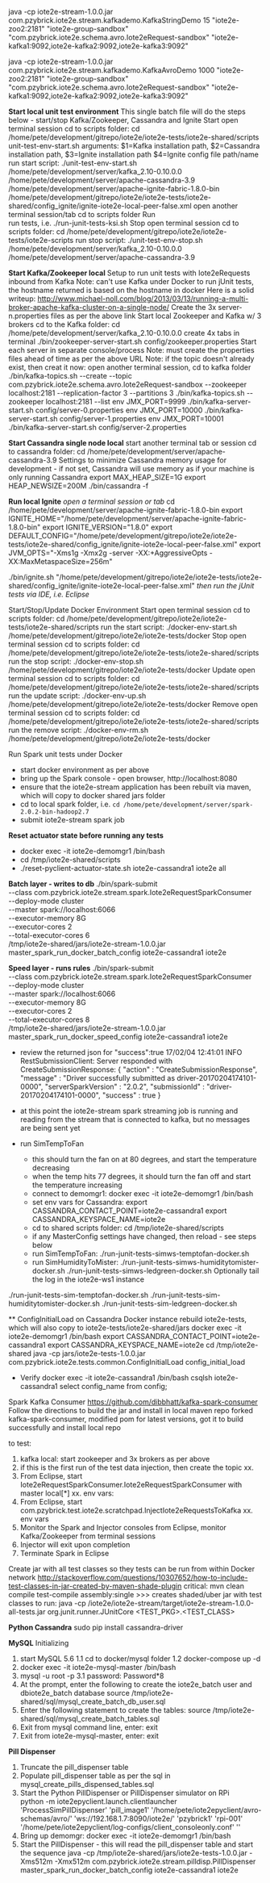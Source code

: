 
java -cp iote2e-stream-1.0.0.jar com.pzybrick.iote2e.stream.kafkademo.KafkaStringDemo 15 "iote2e-zoo2:2181" "iote2e-group-sandbox" "com.pzybrick.iote2e.schema.avro.Iote2eRequest-sandbox" "iote2e-kafka1:9092,iote2e-kafka2:9092,iote2e-kafka3:9092"

java -cp iote2e-stream-1.0.0.jar com.pzybrick.iote2e.stream.kafkademo.KafkaAvroDemo 1000 "iote2e-zoo2:2181" "iote2e-group-sandbox" "com.pzybrick.iote2e.schema.avro.Iote2eRequest-sandbox" "iote2e-kafka1:9092,iote2e-kafka2:9092,iote2e-kafka3:9092"

**Start local unit test environment**
This single batch file will do the steps below - start/stop Kafka/Zookeeper, Cassandra and Ignite
Start
	open terminal session
	cd to scripts folder: cd /home/pete/development/gitrepo/iote2e/iote2e-tests/iote2e-shared/scripts
	unit-test-env-start.sh arguments: $1=Kafka installation path, $2=Cassandra installation path, $3=Ignite installation path $4=Ignite config file path/name
	run start script: ./unit-test-env-start.sh /home/pete/development/server/kafka_2.10-0.10.0.0 /home/pete/development/server/apache-cassandra-3.9 /home/pete/development/server/apache-ignite-fabric-1.8.0-bin /home/pete/development/gitrepo/iote2e/iote2e-tests/iote2e-shared/config_ignite/ignite-iote2e-local-peer-false.xml
	open another terminal session/tab
	cd to scripts folder
Run  
	run tests, i.e. ./run-junit-tests-ksi.sh
Stop
	open terminal session
	cd to scripts folder: cd /home/pete/development/gitrepo/iote2e/iote2e-tests/iote2e-scripts
	run stop script: ./unit-test-env-stop.sh /home/pete/development/server/kafka_2.10-0.10.0.0 /home/pete/development/server/apache-cassandra-3.9


**Start Kafka/Zookeeper local**
Setup to run unit tests with Iote2eRequests inbound from Kafka
Note: can't use Kafka under Docker to run jUnit tests, the hostname returned is based on the hostname in docker
Here is a solid writeup: http://www.michael-noll.com/blog/2013/03/13/running-a-multi-broker-apache-kafka-cluster-on-a-single-node/ 
Create the 3x server-n.properties files as per the above link
Start local Zookeeper and Kafka w/ 3 brokers
cd to the Kafka folder: cd /home/pete/development/server/kafka_2.10-0.10.0.0
create 4x tabs in terminal
./bin/zookeeper-server-start.sh config/zookeeper.properties
Start each server in separate console/process
Note: must create the properties files ahead of time as per the above URL
Note: if the topic doesn't already exist, then creat it now:
	open another terminal session, cd to kafka folder
	./bin/kafka-topics.sh  --create --topic com.pzybrick.iote2e.schema.avro.Iote2eRequest-sandbox --zookeeper localhost:2181 --replication-factor 3  --partitions 3
	./bin/kafka-topics.sh --zookeeper localhost:2181 --list
env JMX_PORT=9999 ./bin/kafka-server-start.sh config/server-0.properties
env JMX_PORT=10000 ./bin/kafka-server-start.sh config/server-1.properties
env JMX_PORT=10001 ./bin/kafka-server-start.sh config/server-2.properties

**Start Cassandra single node local**
start another terminal tab or session
cd to cassandra folder: cd /home/pete/development/server/apache-cassandra-3.9
Settings to minimize Cassandra memory usage for development - if not set, Cassandra will use memory as if your machine is only running Cassandra
export MAX_HEAP_SIZE=1G
export HEAP_NEWSIZE=200M
./bin/cassandra -f

**Run local Ignite**
*open a terminal session or tab*
cd /home/pete/development/server/apache-ignite-fabric-1.8.0-bin
export IGNITE_HOME="/home/pete/development/server/apache-ignite-fabric-1.8.0-bin"
export IGNITE_VERSION="1.8.0"
export DEFAULT_CONFIG="/home/pete/development/gitrepo/iote2e/iote2e-tests/iote2e-shared/config_ignite/ignite-iote2e-local-peer-false.xml"
export JVM_OPTS="-Xms1g -Xmx2g -server -XX:+AggressiveOpts -XX:MaxMetaspaceSize=256m"

./bin/ignite.sh "/home/pete/development/gitrepo/iote2e/iote2e-tests/iote2e-shared/config_ignite/ignite-iote2e-local-peer-false.xml"
*then run the jUnit tests via IDE, i.e. Eclipse*



Start/Stop/Update Docker Environment
Start
	open terminal session
	cd to scripts folder: cd /home/pete/development/gitrepo/iote2e/iote2e-tests/iote2e-shared/scripts
	run the start script: ./docker-env-start.sh /home/pete/development/gitrepo/iote2e/iote2e-tests/docker
Stop
	open terminal session
	cd to scripts folder: cd /home/pete/development/gitrepo/iote2e/iote2e-tests/iote2e-shared/scripts
	run the stop script: ./docker-env-stop.sh /home/pete/development/gitrepo/iote2e/iote2e-tests/docker
Update
	open terminal session
	cd to scripts folder: cd /home/pete/development/gitrepo/iote2e/iote2e-tests/iote2e-shared/scripts
	run the update script: ./docker-env-up.sh /home/pete/development/gitrepo/iote2e/iote2e-tests/docker
Remove
	open terminal session
	cd to scripts folder: cd /home/pete/development/gitrepo/iote2e/iote2e-tests/iote2e-shared/scripts
	run the remove script: ./docker-env-rm.sh /home/pete/development/gitrepo/iote2e/iote2e-tests/docker
	
Run Spark unit tests under Docker
- start docker environment as per above
- bring up the Spark console - open browser, http://localhost:8080
- ensure that the iote2e-stream application has been rebuilt via maven, which will copy to docker shared jars folder
- cd to local spark folder, i.e. `cd /home/pete/development/server/spark-2.0.2-bin-hadoop2.7`
- submit iote2e-stream spark job	

**Reset actuator state before running any tests**
- docker exec -it iote2e-demomgr1 /bin/bash
- cd /tmp/iote2e-shared/scripts
- ./reset-pyclient-actuator-state.sh iote2e-cassandra1 iote2e all

**Batch layer - writes to db**
./bin/spark-submit \
  --class com.pzybrick.iote2e.stream.spark.Iote2eRequestSparkConsumer \
  --deploy-mode cluster \
  --master spark://localhost:6066 \
  --executor-memory 8G \
  --executor-cores 2 \
  --total-executor-cores 6 \
  /tmp/iote2e-shared/jars/iote2e-stream-1.0.0.jar \
  master_spark_run_docker_batch_config iote2e-cassandra1 iote2e

**Speed layer - runs rules**
./bin/spark-submit \
  --class com.pzybrick.iote2e.stream.spark.Iote2eRequestSparkConsumer \
  --deploy-mode cluster \
  --master spark://localhost:6066 \
  --executor-memory 8G \
  --executor-cores 2 \
  --total-executor-cores 8 \
  /tmp/iote2e-shared/jars/iote2e-stream-1.0.0.jar \
  master_spark_run_docker_speed_config iote2e-cassandra1 iote2e


- review the returned json for "success":true
		17/02/04 12:41:01 INFO RestSubmissionClient: Server responded with CreateSubmissionResponse:
		{
		  "action" : "CreateSubmissionResponse",
		  "message" : "Driver successfully submitted as driver-20170204174101-0000",
		  "serverSparkVersion" : "2.0.2",
		  "submissionId" : "driver-20170204174101-0000",
		  "success" : true
		}

- at this point the iote2e-stream spark streaming job is running and reading from the stream that is connected to kafka, but no messages are being sent yet
- run SimTempToFan
	- this should turn the fan on at 80 degrees, and start the temperature decreasing
	- when the temp hits 77 degrees, it should turn the fan off and start the temperature increasing
	- connect to demomgr1: docker exec -it iote2e-demomgr1 /bin/bash
	- set env vars for Cassandra:
export CASSANDRA_CONTACT_POINT=iote2e-cassandra1
export CASSANDRA_KEYSPACE_NAME=iote2e
	- cd to shared scripts folder: 
cd /tmp/iote2e-shared/scripts
	- if any MasterConfig settings have changed, then reload - see steps below
	- run SimTempToFan: 
./run-junit-tests-simws-temptofan-docker.sh
	- run SimHumidityToMister: 
./run-junit-tests-simws-humiditytomister-docker.sh
./run-junit-tests-simws-ledgreen-docker.sh
Optionally tail the log in the iote2e-ws1 instance

./run-junit-tests-sim-temptofan-docker.sh
./run-junit-tests-sim-humiditytomister-docker.sh
./run-junit-tests-sim-ledgreen-docker.sh



** ConfigInitialLoad on Cassandra Docker instance
rebuild iote2e-tests, which will also copy to iote2e-tests/iote2e-shared/jars
docker exec -it iote2e-demomgr1 /bin/bash
export CASSANDRA_CONTACT_POINT=iote2e-cassandra1
export CASSANDRA_KEYSPACE_NAME=iote2e
cd /tmp/iote2e-shared
java -cp jars/iote2e-tests-1.0.0.jar com.pzybrick.iote2e.tests.common.ConfigInitialLoad config_initial_load
+ Verify
docker exec -it iote2e-cassandra1 /bin/bash
csqlsh iote2e-cassandra1
select config_name from config;


Spark Kafka Consumer
https://github.com/dibbhatt/kafka-spark-consumer
Follow the directions to build the jar and install in local maven repo
forked kafka-spark-consumer, modified pom for latest versions, got it to build successfully and install local repo

to test:
1. kafka local: start zookeeper and 3x brokers as per above
1. if this is the first run of the test data injection, then create the topic
xx. 
2. From Eclipse, start Iote2eRequestSparkConsumer.Iote2eRequestSparkConsumer with master local[*]
xx. env vars:
3. From Eclipse, start com.pzybrick.test.iote2e.scratchpad.InjectIote2eRequestsToKafka
xx. env vars
4. Monitor the Spark and Injector consoles from Eclipse, monitor Kafka/Zookeeper from terminal sessions
5. Injector will exit upon completion
6. Terminate Spark in Eclipse

Create jar with all test classes so they tests can be run from within Docker network
http://stackoverflow.com/questions/10307652/how-to-include-test-classes-in-jar-created-by-maven-shade-plugin
critical: 
  mvn clean compile test-compile assembly:single
  	>>> creates shaded/uber jar with test classes
  to run: java -cp <PATH>/iote2e/iote2e-stream/target/iote2e-stream-1.0.0-all-tests.jar org.junit.runner.JUnitCore <TEST_PKG>.<TEST_CLASS>
  

**Python Cassandra**
sudo pip install cassandra-driver


**MySQL**
Initializing
1. start MySQL 5.6
	1.1 cd to docker/mysql folder
	1.2 docker-compose up -d
2. docker exec -it iote2e-mysql-master /bin/bash
3. mysql -u root -p
	3.1 password: Password*8
4. At the prompt, enter the following to create the iote2e_batch user and dbiote2e_batch database
	source /tmp/iote2e-shared/sql/mysql_create_batch_db_user.sql
5. Enter the following statement to create the tables:
	source /tmp/iote2e-shared/sql/mysql_create_batch_tables.sql
6. Exit from mysql command line, enter: exit
7. Exit from iote2e-mysql-master, enter: exit


**Pill Dispenser**
1. Truncate the pill_dispenser table
2. Populate pill_dispenser table as per the sql in mysql_create_pills_dispensed_tables.sql
3. Start the Python PillDispenser or PillDispenser simulator on RPi  
python -m iote2epyclient.launch.clientlauncher 'ProcessSimPillDispenser' 'pill_image1' '/home/pete/iote2epyclient/avro-schemas/avro/' 'ws://192.168.1.7:8090/iote2e/' 'pzybrick1' 'rpi-001' '/home/pete/iote2epyclient/log-configs/client_consoleonly.conf' ''
4. Bring up demomgr: docker exec -it iote2e-demomgr1 /bin/bash 
4. Start the PillDispenser - this will read the pill_dispenser table and start the sequence
	java -cp /tmp/iote2e-shared/jars/iote2e-tests-1.0.0.jar -Xms512m -Xmx512m com.pzybrick.iote2e.stream.pilldisp.PillDispenser master_spark_run_docker_batch_config iote2e-cassandra1 iote2e
	
	
	
	
	
	
	
	